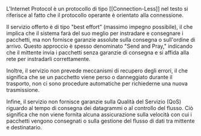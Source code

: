 L'Internet Protocol è un protocollo di tipo [[Connection-Less]] nel testo si riferisce al fatto che il protocollo operante è orientato alla connessione.

Il servizio offerto è di tipo "best effort" (massimo impegno possibile), il che implica che il sistema farà del suo meglio per instradare e consegnare i pacchetti, ma non fornisce garanzie assolute sulla consegna o sull'ordine di arrivo. Questo approccio è spesso denominato "Send and Pray," indicando che il mittente invia i pacchetti senza garanzie di consegna e si affida alla rete per instradarli correttamente.

Inoltre, il servizio non prevede meccanismi di recupero degli errori, il che significa che se un pacchetto viene perso o danneggiato durante il trasporto, non ci sono procedure automatiche per richiederne una nuova trasmissione.

Infine, il servizio non fornisce garanzie sulla Qualità del Servizio (QoS) riguardo al tempo di consegna dei datagrammi o al controllo del flusso. Ciò significa che non viene fornita alcuna assicurazione sulla velocità con cui i pacchetti vengono consegnati o sulla gestione del flusso di dati tra mittente e destinatario. 